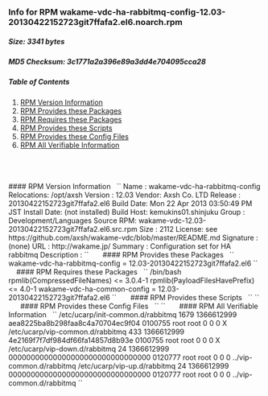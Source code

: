 ### Info for RPM wakame-vdc-ha-rabbitmq-config-12.03-20130422152723git7ffafa2.el6.noarch.rpm  
##### Size: 3341 bytes  
##### MD5 Checksum: 3c1771a2a396e89a3dd4e704095cca28  
##### Table of Contents  
1. [RPM Version Information](#version)  
2. [RPM Provides these Packages ](#provides)  
3. [RPM Requires these Packages](#requires)  
4. [RPM Provides these Scripts](#scripts)  
5. [RPM Provides these Config Files](#config)  
6. [RPM All Verifiable Information](#verifiable)  
&nbsp;  
&nbsp;  
&nbsp;  
<a name="version" />
#### RPM Version Information  
&nbsp;  
``  
Name        : wakame-vdc-ha-rabbitmq-config  Relocations: /opt/axsh 
Version     : 12.03                             Vendor: Axsh Co. LTD <dev@axsh.net>
Release     : 20130422152723git7ffafa2.el6   Build Date: Mon 22 Apr 2013 03:50:49 PM JST
Install Date: (not installed)               Build Host: kemukins01.shinjuku
Group       : Development/Languages         Source RPM: wakame-vdc-12.03-20130422152723git7ffafa2.el6.src.rpm
Size        : 2112                             License: see https://github.com/axsh/wakame-vdc/blob/master/README.md
Signature   : (none)
URL         : http://wakame.jp/
Summary     : Configuration set for HA rabbitmq
Description :
<insert long description, indented with spaces>
``  
&nbsp;  
&nbsp;  
&nbsp;  
<a name="provides" />
#### RPM Provides these Packages  
&nbsp;  
``  
wakame-vdc-ha-rabbitmq-config = 12.03-20130422152723git7ffafa2.el6
``  
&nbsp;  
&nbsp;  
&nbsp;  
<a name="requires" />
#### RPM Requires these Packages  
&nbsp;  
``  
/bin/bash  
rpmlib(CompressedFileNames) <= 3.0.4-1
rpmlib(PayloadFilesHavePrefix) <= 4.0-1
wakame-vdc-ha-common-config = 12.03-20130422152723git7ffafa2.el6
``  
&nbsp;  
&nbsp;  
&nbsp;  
<a name="scripts" />
#### RPM Provides these Scripts  
&nbsp;  
``  
``  
&nbsp;  
&nbsp;  
&nbsp;  
<a name="config" />
#### RPM Provides these Config Files  
&nbsp;  
``  
``  
&nbsp;  
&nbsp;  
&nbsp;  
<a name="verifiable" />
#### RPM All Verifiable Information  
&nbsp;  
``  
/etc/ucarp/init-common.d/rabbitmq 1679 1366612999 aea8225ba8b298faa8c4a70704ec9f04 0100755 root root 0 0 0 X
/etc/ucarp/vip-common.d/rabbitmq 433 1366612999 4e2169f7f7df984df66fa14857d8b93e 0100755 root root 0 0 0 X
/etc/ucarp/vip-down.d/rabbitmq 24 1366612999 00000000000000000000000000000000 0120777 root root 0 0 0 ../vip-common.d/rabbitmq
/etc/ucarp/vip-up.d/rabbitmq 24 1366612999 00000000000000000000000000000000 0120777 root root 0 0 0 ../vip-common.d/rabbitmq
``  
&nbsp;  
